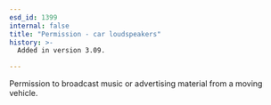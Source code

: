 ```yaml
---
esd_id: 1399
internal: false
title: "Permission - car loudspeakers"
history: >-
  Added in version 3.09.

---
```


Permission to broadcast music or advertising material from a moving vehicle.

